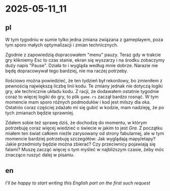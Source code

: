 # 2025-05-11_11
## pl
W tym tygodniu w sumie tylko jedna zmiana związana z gameplayem, poza tym sporo małych optymalizacji i zmian technicznych.

Zgodnie z zapowiedzią dopracowałem "menu" pauzy.
Teraz gdy w trakcie gry klikniemy Esc to czas stanie, ekran się wyszarzy i na środku zobaczymy duży napis "Pause".
Działa to i wygląda według mnie dobrze. Narazie nie będę dopracowywał tego bardziej, nie ma raczej potrzeby.

Ilościowo można powiedzieć, że ten tydzień był rekordowy, bo zmieniłem z pewnością największą liczbę linii kodu.
Te zmiany jednak nie dotyczą logiki gry, ale technicznie układu kodu.
Z racji, że dodawałem ostatnie tygodnie coraz to więcej logiki do gry, to plik `game.rs` zaczął bardzo rosnąć.
W tym momencie mam sporo różnych podmodułów i kod jest milszy dla oka.
Ostatnio coraz częściej zdażało mi się gubić w kodzie, mam nadzieję, że po tych zmianach będzie sprawniej.

Zdałem sobie też sprawę dziś, że dochodzę do momentu, w którym potrzebuję coraz więcej wiedzieć o świecie w jakim to jest *Gra*.
Z początku miałem ten świat całkiem nieźle zarysowany od strony fabularnej, ale w tym momencie bardziej potrzebuję szczegółów:
Jak wyglądają mapy/etapy?
Jakie przedmioty będzie można zbierać?
Czy przeciwnicy pojawiają się falami?
Muszę zacząć więcej o tym myśleć w najbliższym czasie, żeby móc znacząco ruszyć dalej w pisaniu.



## en
*I'll be happy to start writing this English part on the first such request*

